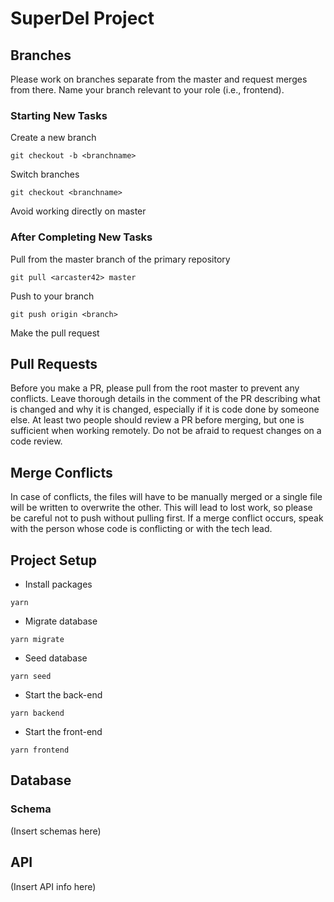 # SuperDel Project

## Branches

Please work on branches separate from the master and request merges from there. Name your branch relevant to your role (i.e., frontend).

### Starting New Tasks

Create a new branch
```
git checkout -b <branchname>
```
Switch branches
```
git checkout <branchname>
```
Avoid working directly on master

### After Completing New Tasks

Pull from the master branch of the primary repository
```
git pull <arcaster42> master
```
Push to your branch
```
git push origin <branch>
```
Make the pull request

## Pull Requests

Before you make a PR, please pull from the root master to prevent any conflicts. Leave thorough details in the comment of the PR describing what is changed and why it is changed, especially if it is code done by someone else. At least two people should review a PR before merging, but one is sufficient when working remotely. Do not be afraid to request changes on a code review.

## Merge Conflicts

In case of conflicts, the files will have to be manually merged or a single file will be written to overwrite the other. This will lead to lost work, so please be careful not to push without pulling first. If a merge conflict occurs, speak with the person whose code is conflicting or with the tech lead.

## Project Setup

- Install packages
```
yarn 
```
- Migrate database
```
yarn migrate
```
- Seed database
```
yarn seed
```
- Start the back-end
```
yarn backend
```
- Start the front-end
```
yarn frontend
```

## Database

### Schema
(Insert schemas here)

## API

(Insert API info here)